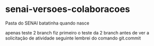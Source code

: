 # senai-versoes-colaboracoes
Pasta do SENAI
batatinha quando nasce

apenas teste 2 branch
fiz primeiro o teste da 2 branch antes de ver a solicitação de atividade seguinte
lembrei do comando git.commit